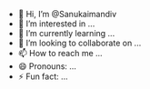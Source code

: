 - 👋 Hi, I’m @Sanukaimandiv
- 👀 I’m interested in ...
- 🌱 I’m currently learning ...
- 💞️ I’m looking to collaborate on ...
- 📫 How to reach me ...
- 😄 Pronouns: ...
- ⚡ Fun fact: ...

<!---
Sanukaimandiv/Sanukaimandiv is a ✨ special ✨ repository because its `README.md` (this file) appears on your GitHub profile.
You can click the Preview link to take a look at your changes.
--->
